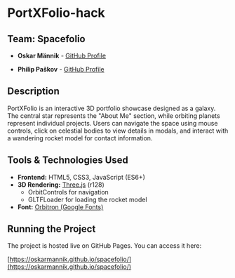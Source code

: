 # PortXFolio-hack

## Team: Spacefolio

*   **Oskar Männik** - [GitHub Profile](https://github.com/OskarMannik) 

*   **Philip Paškov** - [GitHub Profile](https://github.com/philip120) 

## Description

PortXFolio is an interactive 3D portfolio showcase designed as a galaxy. The central star represents the "About Me" section, while orbiting planets represent individual projects. Users can navigate the space using mouse controls, click on celestial bodies to view details in modals, and interact with a wandering rocket model for contact information.

## Tools & Technologies Used

*   **Frontend:** HTML5, CSS3, JavaScript (ES6+)
*   **3D Rendering:** [Three.js](https://threejs.org/) (r128)
    *   OrbitControls for navigation
    *   GLTFLoader for loading the rocket model
*   **Font:** [Orbitron (Google Fonts)](https://fonts.google.com/specimen/Orbitron)

## Running the Project

The project is hosted live on GitHub Pages. You can access it here:

[https://oskarmannik.github.io/spacefolio/](https://oskarmannik.github.io/spacefolio/)

<!--
1.  **Clone or Download:** Get a local copy of the repository.
2.  **Open `index.html`:** Simply open the `index.html` file in your web browser (preferably a modern one like Chrome, Firefox, Edge, or Safari).

No build process or local server is strictly required for basic functionality, as it's a static frontend project. 
--> 
